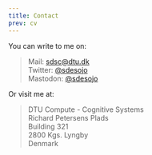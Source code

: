 ```yaml
---
title: Contact
prev: cv
---
```


You can write to me on:
> Mail: [sdsc@dtu.dk](mailto:sdsc@dtu.dk)  
Twitter: [@sdesojo](https://twitter.com/sdesojo)  
Mastodon: [@sdesojo](https://datasci.social/@sdesojo)

Or visit me at:
> DTU Compute - Cognitive Systems  
Richard Petersens Plads    
Building 321  
2800 Kgs. Lyngby  
Denmark 
